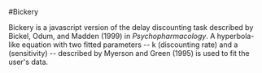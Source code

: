 #Bickery

Bickery is a javascript version of the delay discounting task described by Bickel, Odum, and Madden (1999) in *Psychopharmacology*. A hyperbola-like equation with two fitted parameters -- k (discounting rate) and a (sensitivity) -- described by Myerson and Green (1995) is used to fit the user's data.